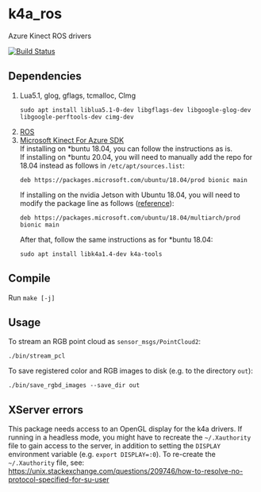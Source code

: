 # k4a_ros

Azure Kinect ROS drivers

[![Build Status](https://github.com/ut-amrl/k4a_ros/actions/workflows/buildTest.yml/badge.svg)](https://github.com/ut-amrl/k4a_ros/actions)

## Dependencies

1. Lua5.1, glog, gflags, tcmalloc, CImg
    ```
    sudo apt install liblua5.1-0-dev libgflags-dev libgoogle-glog-dev libgoogle-perftools-dev cimg-dev
    ```
1. [ROS](https://wiki.ros.org/Installation/)
1. [Microsoft Kinect For Azure SDK](https://docs.microsoft.com/en-us/azure/kinect-dk/sensor-sdk-download)  
    If installing on \*buntu 18.04, you can follow the instructions as is.  
    If installing on \*buntu 20.04, you will need to manually add the repo for 18.04 instead as follows in `/etc/apt/sources.list`:
    ```
    deb https://packages.microsoft.com/ubuntu/18.04/prod bionic main
    ```
    If installing on the nvidia Jetson with Ubuntu 18.04, you will need to modify the package line as follows ([reference](https://github.com/microsoft/Azure-Kinect-Sensor-SDK/blob/develop/docs/usage.md#debian-package)):
    ```
    deb https://packages.microsoft.com/ubuntu/18.04/multiarch/prod bionic main
    ```
    After that, follow the same instructions as for \*buntu 18.04:
    ```
    sudo apt install libk4a1.4-dev k4a-tools
    ```

## Compile

Run `make [-j]`

## Usage

To stream an RGB point cloud as `sensor_msgs/PointCloud2`:
```
./bin/stream_pcl
```

To save registered color and RGB images to disk (e.g. to the directory `out`):
```
./bin/save_rgbd_images --save_dir out
```

## XServer errors

This package needs access to an OpenGL display for the k4a drivers. If running in a headless mode, you might have to recreate the `~/.Xauthority` file to gain access to the server, in addition to setting the `DISPLAY` environment variable (e.g. `export DISPLAY=:0`). To re-create the `~/.Xauthority` file, see:
https://unix.stackexchange.com/questions/209746/how-to-resolve-no-protocol-specified-for-su-user
